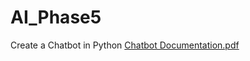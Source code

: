 # AI_Phase5
Create a Chatbot in Python [Chatbot Documentation.pdf](https://github.com/Nesanpaul/Documentation/files/13229414/Chatbot.Documentation.pdf)
